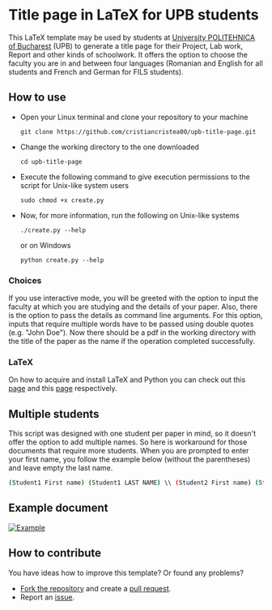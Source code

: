 # Title page in LaTeX for UPB students

This LaTeX template may be used by students at [University POLITEHNICA of Bucharest](https://upb.ro/en/) (UPB) to generate a title page for their Project, Lab work, Report and other kinds of schoolwork. It offers the option to choose the faculty you are in and between four languages (Romanian and English for all students and French and German for FILS students).

## How to use

- Open your Linux terminal and clone your repository to your machine

  ```shell
  git clone https://github.com/cristiancristea00/upb-title-page.git
  ```

- Change the working directory to the one downloaded

  ```shell
  cd upb-title-page
  ```

- Execute the following command to give execution permissions to the script for Unix-like system users

  ```shell
  sudo chmod +x create.py
  ```

- Now, for more information, run the following on Unix-like systems

  ```shell
  ./create.py --help
  ```

  or on Windows

  ```shell
  python create.py --help
  ```

### Choices

If you use interactive mode, you will be greeted with the option to input the faculty at which you are studying and the details of your paper. Also, there is the option to pass the details as command line arguments. For this option, inputs that require multiple words have to be passed using double quotes (e.g. "John Doe"). Now there should be a pdf in the working directory with the title of the paper as the name if the operation completed successfully.

### LaTeX

On how to acquire and install LaTeX and Python you can check out this [page](https://www.tug.org/texlive/quickinstall.html) and this [page](https://www.python.org/) respectively.

## Multiple students

This script was designed with one student per paper in mind, so it doesn't offer the option to add multiple names. So here is workaround for those documents that require more students. When you are prompted to enter your first name, you follow the example below (without the parentheses) and leave empty the last name.

```bash
(Student1 First name) (Student1 LAST NAME) \\ (Student2 First name) (Student2 LAST NAME) \\ ... \\ (StudentN First name) (StudentN LAST NAME)
```

## Example document

[![Example](https://raw.githubusercontent.com/cristiancristea00/upb-title-page/main/example/example.png)](https://github.com/cristiancristea00/upb-title-page/blob/main/example/example.pdf)

## How to contribute

You have ideas how to improve this template?
Or found any problems?

- [Fork the repository](https://help.github.com/articles/fork-a-repo/) and create a [pull request](https://help.github.com/articles/creating-a-pull-request-from-a-fork/).
- Report an [issue](https://github.com/cristiancristea00/upb-title-page/issues).
